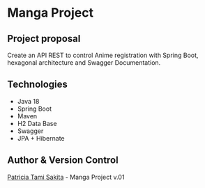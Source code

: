 # Manga Project

## Project proposal
Create an API REST to control Anime registration with Spring Boot, hexagonal architecture and Swagger Documentation.

## Technologies
 * Java 18
 * Spring Boot
 * Maven  
 * H2 Data Base
 * Swagger
 * JPA + Hibernate
 
 ## Author & Version Control
[Patricia Tami Sakita](https://github.com/tamisakita) - Manga Project v.01









